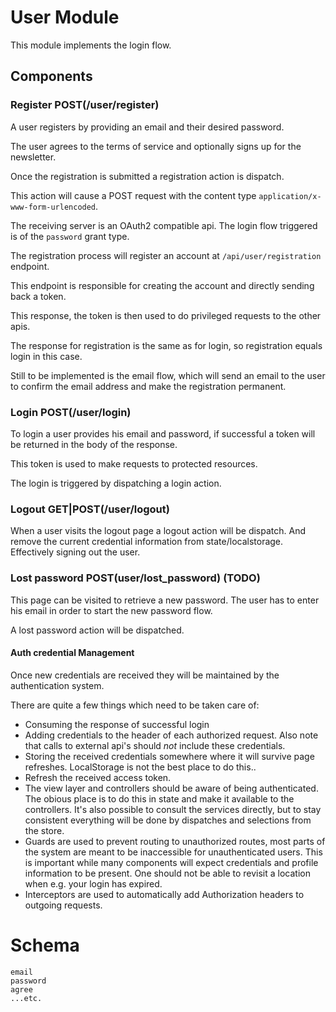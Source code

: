 # User Module

This module implements the login flow.

## Components

### Register POST(/user/register)

A user registers by providing an email and their desired password.

The user agrees to the terms of service and optionally signs up for the newsletter.

Once the registration is submitted a registration action is dispatch.

This action will cause a POST request with the content type `application/x-www-form-urlencoded`.

The receiving server is an OAuth2 compatible api. The login flow triggered is of the `password` grant type.

The registration process will register an account at `/api/user/registration` endpoint.

This endpoint is responsible for creating the account and directly sending back a token.

This response, the token is then used to do privileged requests to the other apis.

The response for registration is the same as for login, so registration equals login in this case.

Still to be implemented is the email flow, which will send an email to the user to confirm
the email address and make the registration permanent.

### Login POST(/user/login)

To login a user provides his email and password, if successful a token will be returned in the body of the response.

This token is used to make requests to protected resources.

The login is triggered by dispatching a login action. 


### Logout GET|POST(/user/logout)

When a user visits the logout page a logout action will be dispatch.
And remove the current credential information from state/localstorage.
Effectively signing out the user.


### Lost password POST(user/lost_password) (TODO)

This page can be visited to retrieve a new password.
The user has to enter his email in order to start the new password flow.

A lost password action will be dispatched.

#### Auth credential Management

Once new credentials are received they will be maintained by the authentication system.

There are quite a few things which need to be taken care of:
 - Consuming the response of successful login
 - Adding credentials to the header of each authorized request.
   Also note that calls to external api's should *not* include these credentials.
 - Storing the received credentials somewhere where it will survive page refreshes.
   LocalStorage is not the best place to do this.. 
 - Refresh the received access token.
 - The view layer and controllers should be aware of being authenticated.
   The obious place is to do this in state and make it available to the controllers.
   It's also possible to consult the services directly, but to stay consistent
   everything will be done by dispatches and selections from the store.
 - Guards are used to prevent routing to unauthorized routes, most parts of the system
   are meant to be inaccessible for unauthenticated users. This is important while
   many components will expect credentials and profile information to be present.
   One should not be able to revisit a location when e.g. your login has expired.
 - Interceptors are used to automatically add Authorization headers to outgoing requests.

# Schema

```
email
password
agree
...etc.
```
